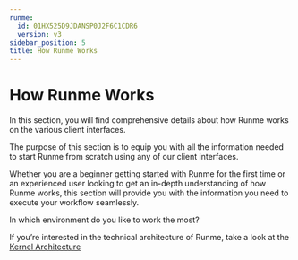 ```yaml
---
runme:
  id: 01HX525D9JDANSP0J2F6C1CDR6
  version: v3
sidebar_position: 5
title: How Runme Works
---
```


# How Runme Works

In this section, you will find comprehensive details about how Runme works on the various client interfaces.

The purpose of this section is to equip you with all the information needed to start Runme from scratch using any of our client interfaces.

Whether you are a beginner getting started with Runme for the first time or an experienced user looking to get an in-depth understanding of how Runme works, this section will provide you with the information you need to execute your workflow seamlessly.

In which environment do you like to work the most?

<EnvironmentOptions />


If you’re interested in the technical architecture of Runme, take a look at the [Kernel Architecture](../architecture)
